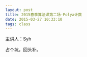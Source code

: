```yaml
---
layout: post
title: 2015春季算法课第二场-Polya计数
date: 2015-03-27 10:33:10
tags: class
---
```


主讲人：Syh

占个坑，回头补。
